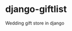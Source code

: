 # django-giftlist
Wedding gift store in django

[![<SemaphoreCI>](https://dawemolnar.semaphoreci.com/badges/django-giftlist.svg?style=shields)](<LINK>)
